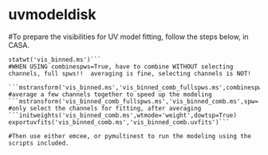 # uvmodeldisk
#To prepare the visibilities for UV model fitting, follow the steps below, in CASA.

```split('vis.ms',field='f',outputvis='vis_binned.ms',spw='sp',timebin='30s')
statwt('vis_binned.ms')```
#WHEN USING combinespws=True, have to combine WITHOUT selecting channels, full spws!!  averaging is fine, selecting channels is NOT!

```mstransform('vis_binned.ms','vis_binned_comb_fullspws.ms',combinespws=True,datacolumn='data',chanaverage=True,chanbin=5,spw='sp')``` #average a few channels together to speed up the modeling
```mstransform('vis_binned_comb_fullspws.ms','vis_binned_comb.ms',spw='ch',datacolumn='data')``` #only select the channels for fitting, after averaging
```initweights('vis_binned_comb.ms',wtmode='weight',dowtsp=True)
exportuvfits('vis_binned_comb.ms','vis_binned_comb.uvfits')```

#Then use either emcee, or pymultinest to run the modeling using the scripts included.
